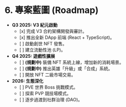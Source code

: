 # 6. 專案藍圖 (Roadmap)

* **Q3 2025: V3 紀元啟動**
  * \[x] 完成 V3 合約架構開發與審計。
  * \[x] 推出全新 DApp 前端 (React + TypeScript)。
  * \[ ] 啟動創世 NFT 發售。
  * \[ ] 建立流動性池 (LP)。
* **Q4 2025: 遊戲性擴展**
  * \[ ] **(規劃中)** 裝備 NFT 系統上線，增加新的消耗場景。
  * \[ ] **(規劃中)** 推出英雄「升級」或「合成」系統。
  * \[ ] 開放 NFT 二級市場交易。
* **2026: 生態深化**
  * \[ ] PVE 世界 Boss 挑戰模式。
  * \[ ] 探索 PVP 競技場模式。
  * \[ ] 逐步過渡到社群治理 (DAO)。
